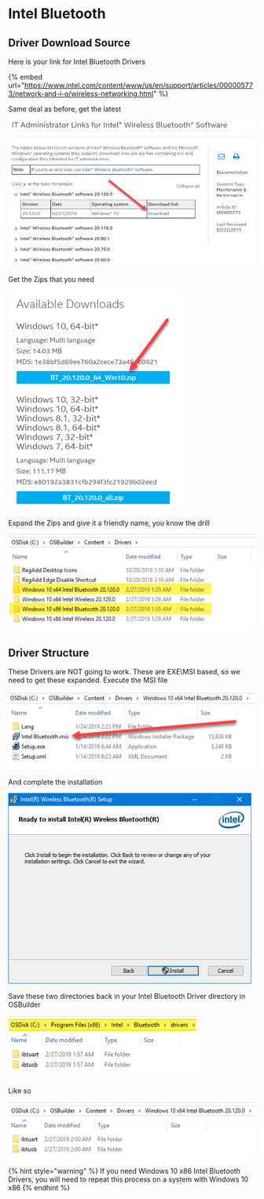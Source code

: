 # Intel Bluetooth

## Driver Download Source

Here is your link for Intel Bluetooth Drivers

{% embed url="https://www.intel.com/content/www/us/en/support/articles/000005773/network-and-i-o/wireless-networking.html" %}

Same deal as before, get the latest

![](../../../../../.gitbook/assets/image%20%2814%29.png)

Get the Zips that you need

![](../../../../../.gitbook/assets/image%20%2842%29.png)

Expand the Zips and give it a friendly name, you know the drill

![](../../../../../.gitbook/assets/image%20%2843%29.png)

## 

## Driver Structure

These Drivers are NOT going to work.  These are EXE\MSI based, so we need to get these expanded.  Execute the MSI file

![](../../../../../.gitbook/assets/image%20%2823%29.png)

And complete the installation

![](../../../../../.gitbook/assets/image%20%2817%29.png)

Save these two directories back in your Intel Bluetooth Driver directory in OSBuilder

![](../../../../../.gitbook/assets/image%20%2831%29.png)

Like so

![](../../../../../.gitbook/assets/image%20%2847%29.png)

{% hint style="warning" %}
If you need Windows 10 x86 Intel Bluetooth Drivers, you will need to repeat this process on a system with Windows 10 x86
{% endhint %}

